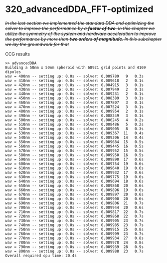 # 320_advancedDDA_FFT-optimized

~~*In the last section we implemented the standard DDA and optimizing the solver to improve the performance by a __factor of two__. In this chapter we utilize the symmetry of the system and hardware acceleration to improve the performance by more than __two orders of magnitude__. In this subchapter we lay the groundwork for that*~~

CCG results

    >> advancedDDA
    Building a 50nm x 50nm spheroid with 68921 grid points and 4169 dipoles
    wav = 400nm -- setting up: 0.0s -- solver: 0.009789   9   0.3s 
    wav = 410nm -- setting up: 0.0s -- solver: 0.009618   2   0.1s 
    wav = 420nm -- setting up: 0.0s -- solver: 0.004915   3   0.1s 
    wav = 430nm -- setting up: 0.0s -- solver: 0.007949   2   0.1s 
    wav = 440nm -- setting up: 0.0s -- solver: 0.009231   2   0.1s 
    wav = 450nm -- setting up: 0.0s -- solver: 0.008389   3   0.1s 
    wav = 460nm -- setting up: 0.0s -- solver: 0.007807   3   0.1s 
    wav = 470nm -- setting up: 0.0s -- solver: 0.007524   3   0.1s 
    wav = 480nm -- setting up: 0.0s -- solver: 0.009954   2   0.1s 
    wav = 490nm -- setting up: 0.0s -- solver: 0.008249   3   0.1s 
    wav = 500nm -- setting up: 0.0s -- solver: 0.006245   4   0.2s 
    wav = 510nm -- setting up: 0.0s -- solver: 0.008486   5   0.2s 
    wav = 520nm -- setting up: 0.0s -- solver: 0.009005   8   0.3s 
    wav = 530nm -- setting up: 0.0s -- solver: 0.009367  11   0.4s 
    wav = 540nm -- setting up: 0.0s -- solver: 0.009306  14   0.4s 
    wav = 550nm -- setting up: 0.0s -- solver: 0.009684  15   0.5s 
    wav = 560nm -- setting up: 0.0s -- solver: 0.009445  16   0.5s 
    wav = 570nm -- setting up: 0.0s -- solver: 0.009952  15   0.5s 
    wav = 580nm -- setting up: 0.0s -- solver: 0.009950  16   0.5s 
    wav = 590nm -- setting up: 0.0s -- solver: 0.009890  17   0.6s 
    wav = 600nm -- setting up: 0.0s -- solver: 0.009754  19   0.6s 
    wav = 610nm -- setting up: 0.0s -- solver: 0.009640  19   0.6s 
    wav = 620nm -- setting up: 0.0s -- solver: 0.009932  17   0.6s 
    wav = 630nm -- setting up: 0.0s -- solver: 0.009775  19   0.6s 
    wav = 640nm -- setting up: 0.0s -- solver: 0.009694  18   0.6s 
    wav = 650nm -- setting up: 0.0s -- solver: 0.009868  20   0.6s 
    wav = 660nm -- setting up: 0.0s -- solver: 0.009896  19   0.6s 
    wav = 670nm -- setting up: 0.0s -- solver: 0.009897  20   0.6s 
    wav = 680nm -- setting up: 0.0s -- solver: 0.009900  20   0.6s 
    wav = 690nm -- setting up: 0.0s -- solver: 0.009806  21   0.7s 
    wav = 700nm -- setting up: 0.0s -- solver: 0.009944  20   0.6s 
    wav = 710nm -- setting up: 0.0s -- solver: 0.009817  22   0.7s 
    wav = 720nm -- setting up: 0.0s -- solver: 0.009868  22   0.7s 
    wav = 730nm -- setting up: 0.0s -- solver: 0.009905  23   0.7s 
    wav = 740nm -- setting up: 0.0s -- solver: 0.009985  23   0.7s 
    wav = 750nm -- setting up: 0.0s -- solver: 0.009915  25   0.8s 
    wav = 760nm -- setting up: 0.0s -- solver: 0.009999  23   0.7s 
    wav = 770nm -- setting up: 0.0s -- solver: 0.009934  27   0.8s 
    wav = 780nm -- setting up: 0.0s -- solver: 0.009978  24   0.8s 
    wav = 790nm -- setting up: 0.0s -- solver: 0.009939  28   0.9s 
    wav = 800nm -- setting up: 0.0s -- solver: 0.009988  23   0.7s 
    Overall required cpu time: 20.4s


